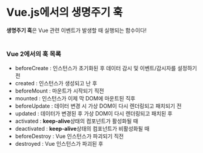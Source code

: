 <h1>Vue.js에서의 생명주기 훅</h1>
<strong>생명주기 훅</strong>은 Vue 관련 이벤트가 발생할 때 실행되는 함수이다!
<br><br>
<h3 style = "text-underline:underline;">Vue 2에서의 훅 목록</h3>

<ul>
    <li>
        beforeCreate : 인스턴스가 초기화된 후 데이터 감시 및 이벤트/감시자를 설정하기 전 
    </li>
    <li>
        created : 인스턴스가 생성되고 난 후
    </li>
    <li>
        beforeMount : 마운트가 시작되기 직전
    </li>
    <li>
        mounted : 인스턴스가 이제 막 DOM에 마운트된 직후
    </li>
    <li>
        beforeUpdate : 데이터 변경 시 가상 DOM이 다시 렌더링되고 패치되기 전
    </li>
    <li>
        updated : 데이터가 변경된 후 가상 DOM이 다시 렌더링되고 패치된 후
    </li>
    <li>
        activated : <b>keep-alive</b>상태의 컴포넌트가 활성화될 때
    </li>
    <li>
        deactivated : <b>keep-alive</b>상태의 컴포넌트가 비활성화될 때
    </li>
    <li>
        beforeDestroy : Vue 인스턴스가 파괴되기 직전
    </li>
    <li>
        destroyed : Vue 인스턴스가 파괴된 후
    </li>
</ul>